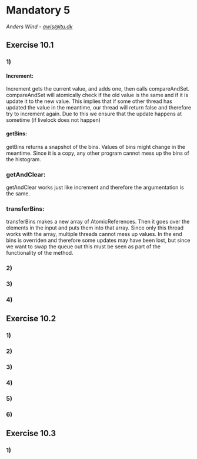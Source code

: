 # Mandatory 5
*Anders Wind - awis@itu.dk*

## Exercise 10.1
### 1)
#### Increment:
Increment gets the current value, and adds one, then calls compareAndSet. compareAndSet will atomically check if the old value is the same and if it is update it to the new value. This implies that if some other thread has updated the value in the meantime, our thread will return false and therefore try to increment again. Due to this we ensure that the update happens at sometime (if livelock does not happen)

#### getBins:
getBins returns a snapshot of the bins. Values of bins might change in the meantime. Since it is a copy, any other program cannot mess up the bins of the histogram.

### getAndClear:
getAndClear works just like increment and therefore the argumentation is the same.

### transferBins:
transferBins makes a new array of AtomicReferences. Then it goes over the elements in the input and puts them into that array. Since only this thread works with the array, multiple threads cannot mess up values. In the end bins is overriden and therefore some updates may have been lost, but since we want to swap the queue out this must be seen as part of the functionality of the method.

### 2)


### 3)

### 4)


## Exercise 10.2
### 1)

### 2)

### 3)

### 4)

### 5)

### 6)


## Exercise 10.3
### 1)
